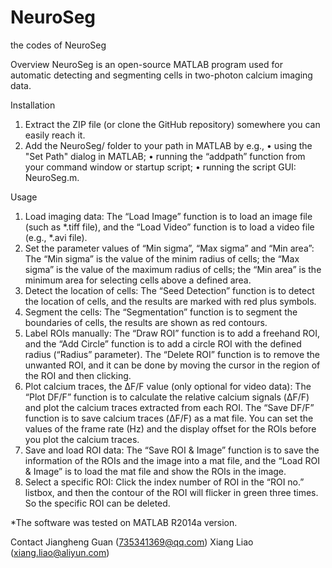 # NeuroSeg
the codes of NeuroSeg

Overview
NeuroSeg is an open-source MATLAB program used for automatic detecting and segmenting cells in two-photon calcium imaging data.

Installation
1. Extract the ZIP file (or clone the GitHub repository) somewhere you can easily reach it.
2. Add the NeuroSeg/ folder to your path in MATLAB by e.g.,
•	using the "Set Path" dialog in MATLAB;
•	running the “addpath” function from your command window or startup script;
•	running the script GUI: NeuroSeg.m.


Usage
1. Load imaging data: 
The “Load Image” function is to load an image file (such as *.tiff file), and the “Load Video” function is to load a video file (e.g., *.avi file).
2. Set the parameter values of “Min sigma”, “Max sigma” and “Min area”: 
The “Min sigma” is the value of the minim radius of cells; the “Max sigma” is the value of the maximum radius of cells; the “Min area” is the minimum area for selecting cells above a defined area. 
3. Detect the location of cells: 
The “Seed Detection” function is to detect the location of cells, and the results are marked with red plus symbols.
4. Segment the cells: 
The “Segmentation” function is to segment the boundaries of cells, the results are shown as red contours.
5. Label ROIs manually: 
The “Draw ROI” function is to add a freehand ROI, and the “Add Circle” function is to add a circle ROI with the defined radius (“Radius” parameter). The “Delete ROI” function is to remove the unwanted ROI, and it can be done by moving the cursor in the region of the ROI and then clicking.
6. Plot calcium traces, the ΔF/F value (only optional for video data): 
The “Plot DF/F” function is to calculate the relative calcium signals (ΔF/F) and plot the calcium traces extracted from each ROI. The “Save DF/F” function is to save calcium traces (ΔF/F) as a mat file. You can set the values of the frame rate (Hz) and the display offset for the ROIs before you plot the calcium traces.
7. Save and load ROI data: 
The “Save ROI & Image” function is to save the information of the ROIs and the image into a mat file, and the “Load ROI & Image” is to load the mat file and show the ROIs in the image.
8. Select a specific ROI: 
Click the index number of ROI in the “ROI no.” listbox, and then the contour of the ROI will flicker in green three times. So the specific ROI can be deleted.


*The software was tested on MATLAB R2014a version.

Contact
Jiangheng Guan (735341369@qq.com)
Xiang Liao (xiang.liao@aliyun.com)



